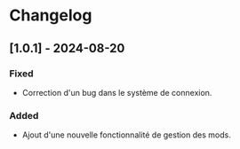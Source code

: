 # Changelog

## [1.0.1] - 2024-08-20
### Fixed
- Correction d'un bug dans le système de connexion.

### Added
- Ajout d'une nouvelle fonctionnalité de gestion des mods.
